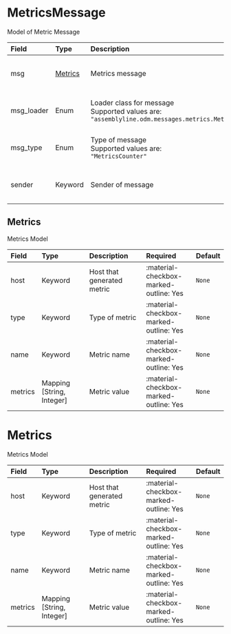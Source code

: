 [comment]: # (AUTOGENERATED MARKDOWN CONTENT. UPDATES TO ODM DOCUMENTATION SHOULD BE DONE THROUGH ASSEMBLYLINE-BASE REPO!)
# MetricsMessage
Model of Metric Message

| Field | Type | Description | Required | Default |
| :--- | :--- | :--- | :--- | :--- |
| msg | [Metrics](/assemblyline4_docs/odm/messages/metrics/#metrics) | Metrics message | <div style="width:100px">:material-checkbox-marked-outline: Yes</div> | `None` |
| msg_loader | Enum | Loader class for message<br>Supported values are:<br>`"assemblyline.odm.messages.metrics.MetricsMessage"` | <div style="width:100px">:material-checkbox-marked-outline: Yes</div> | `assemblyline.odm.messages.metrics.MetricsMessage` |
| msg_type | Enum | Type of message<br>Supported values are:<br>`"MetricsCounter"` | <div style="width:100px">:material-checkbox-marked-outline: Yes</div> | `MetricsCounter` |
| sender | Keyword | Sender of message | <div style="width:100px">:material-checkbox-marked-outline: Yes</div> | `None` |


[comment]: # (AUTOGENERATED MARKDOWN CONTENT. UPDATES TO ODM DOCUMENTATION SHOULD BE DONE THROUGH ASSEMBLYLINE-BASE REPO!)
## Metrics
Metrics Model

| Field | Type | Description | Required | Default |
| :--- | :--- | :--- | :--- | :--- |
| host | Keyword | Host that generated metric | <div style="width:100px">:material-checkbox-marked-outline: Yes</div> | `None` |
| type | Keyword | Type of metric | <div style="width:100px">:material-checkbox-marked-outline: Yes</div> | `None` |
| name | Keyword | Metric name | <div style="width:100px">:material-checkbox-marked-outline: Yes</div> | `None` |
| metrics | Mapping [String, Integer] | Metric value | <div style="width:100px">:material-checkbox-marked-outline: Yes</div> | `None` |




[comment]: # (AUTOGENERATED MARKDOWN CONTENT. UPDATES TO ODM DOCUMENTATION SHOULD BE DONE THROUGH ASSEMBLYLINE-BASE REPO!)
# Metrics
Metrics Model

| Field | Type | Description | Required | Default |
| :--- | :--- | :--- | :--- | :--- |
| host | Keyword | Host that generated metric | <div style="width:100px">:material-checkbox-marked-outline: Yes</div> | `None` |
| type | Keyword | Type of metric | <div style="width:100px">:material-checkbox-marked-outline: Yes</div> | `None` |
| name | Keyword | Metric name | <div style="width:100px">:material-checkbox-marked-outline: Yes</div> | `None` |
| metrics | Mapping [String, Integer] | Metric value | <div style="width:100px">:material-checkbox-marked-outline: Yes</div> | `None` |


